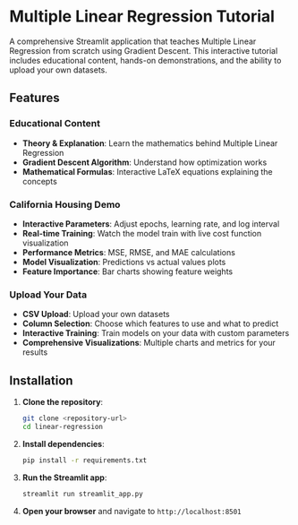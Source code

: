 # Multiple Linear Regression Tutorial

A comprehensive Streamlit application that teaches Multiple Linear Regression from scratch using Gradient Descent. This interactive tutorial includes educational content, hands-on demonstrations, and the ability to upload your own datasets.

## Features

### Educational Content
- **Theory & Explanation**: Learn the mathematics behind Multiple Linear Regression
- **Gradient Descent Algorithm**: Understand how optimization works
- **Mathematical Formulas**: Interactive LaTeX equations explaining the concepts

### California Housing Demo
- **Interactive Parameters**: Adjust epochs, learning rate, and log interval
- **Real-time Training**: Watch the model train with live cost function visualization
- **Performance Metrics**: MSE, RMSE, and MAE calculations
- **Model Visualization**: Predictions vs actual values plots
- **Feature Importance**: Bar charts showing feature weights

### Upload Your Data
- **CSV Upload**: Upload your own datasets
- **Column Selection**: Choose which features to use and what to predict
- **Interactive Training**: Train models on your data with custom parameters
- **Comprehensive Visualizations**: Multiple charts and metrics for your results

## Installation

1. **Clone the repository**:
   ```bash
   git clone <repository-url>
   cd linear-regression
   ```

2. **Install dependencies**:
   ```bash
   pip install -r requirements.txt
   ```

3. **Run the Streamlit app**:
   ```bash
   streamlit run streamlit_app.py
   ```

4. **Open your browser** and navigate to `http://localhost:8501`
